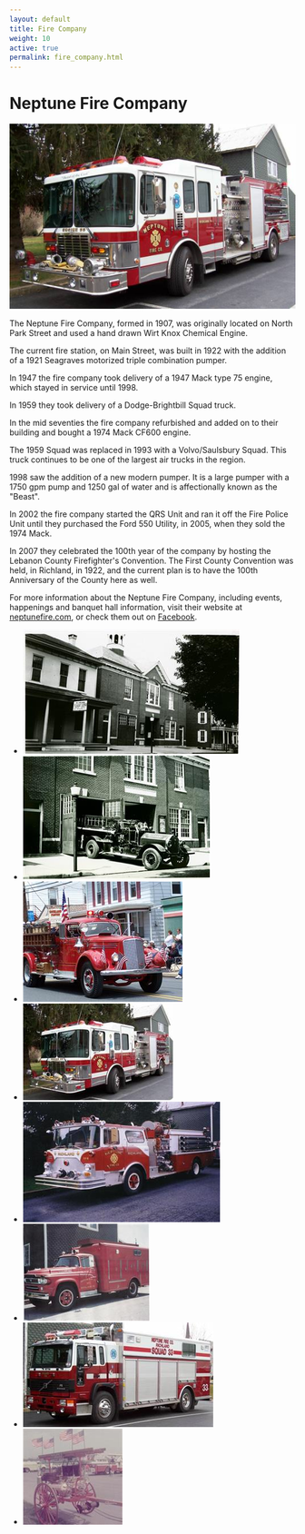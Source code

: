 ```yaml
---
layout: default
title: Fire Company
weight: 10
active: true
permalink: fire_company.html
---
```


<script>
  mixpanel.track("Fire Company Page");
</script>

<!--Facebook SDK-->
<div id="fb-root"></div>
<script>(function(d, s, id) {
  var js, fjs = d.getElementsByTagName(s)[0];
  if (d.getElementById(id)) return;
  js = d.createElement(s); js.id = id;
  js.src = "//connect.facebook.net/en_US/sdk.js#xfbml=1&version=v2.6&appId=506708339356625";
  fjs.parentNode.insertBefore(js, fjs);
}(document, 'script', 'facebook-jssdk'));</script>

<!--Slideshow files-->
<script src="http://ajax.googleapis.com/ajax/libs/jquery/1.8.2/jquery.min.js"></script>
<script src="files/slideshow/jquery.bxslider.min.js"></script>
<link href="files/slideshow/jquery.bxslider.css" rel="stylesheet" />
<script>
		$(document).ready(function(){
				$('.bxslider').bxSlider({
						pagerCustom: '#bx-pager',
						adaptiveHeight: true,
						auto: true,
						slideWidth: 900
				});
		});

		function resizeIframe(obj) {
				obj.style.height = obj.contentWindow.document.body.scrollHeight + 'px';
		}
</script>

# Neptune Fire Company

![Fire Engine 33](./files/img/fire_eng33.jpg)

The Neptune Fire Company, formed in 1907, was originally located on North Park Street and used a hand drawn Wirt Knox Chemical Engine.

The current fire station, on Main Street, was built in 1922 with the addition of a 1921 Seagraves motorized triple combination pumper.

In 1947 the fire company took delivery of a 1947 Mack type 75 engine, which stayed in service until 1998.

In 1959 they took delivery of a Dodge-Brightbill Squad truck.

In the mid seventies the fire company refurbished and added on to their building and bought a 1974 Mack CF600 engine.

The 1959 Squad was replaced in 1993 with a Volvo/Saulsbury Squad. This truck continues to be one of the largest air trucks in the region.

1998 saw the addition of a new modern pumper. It is a large pumper with a 1750 gpm pump and 1250 gal of water and is affectionally known as the "Beast".

In 2002 the fire company started the QRS Unit and ran it off the Fire Police Unit until they purchased the Ford 550 Utility, in 2005, when they sold the 1974 Mack.

In 2007 they celebrated the 100th year of the company by hosting the Lebanon County Firefighter's Convention. The First County Convention was held, in Richland, in 1922, and the current plan is to have the 100th Anniversary of the County here as well.

For more information about the Neptune Fire Company, including events, happenings and banquet hall information, visit their website at [neptunefire.com](http://www.neptunefire.com), or check them out on [Facebook](https://www.facebook.com/Neptune-Fire-Company-128101647275868/).
<div class="fb-like" data-href="https://www.facebook.com/Neptune-Fire-Company-128101647275868/" data-layout="button_count" data-action="like" data-show-faces="false" data-share="false"></div>

<!--slideshow-->
<div class="fire slideshow">
	<ul class="bxslider">
		<li><img alt="fire slide" src="./files/img/fire_slide/img197196421.JPEG" /></li>
		<li><img alt="fire slide" src="./files/img/fire_slide/img197196437.JPEG" /></li>
		<li><img alt="fire slide" src="./files/img/fire_slide/img197196437.jpg" /></li>
		<li><img alt="fire slide" src="./files/img/fire_slide/img197196453.jpg" /></li>
		<li><img alt="fire slide" src="./files/img/fire_slide/img197196468.jpg" /></li>
		<li><img alt="fire slide" src="./files/img/fire_slide/img197196484.jpg" /></li>
		<li><img alt="fire slide" src="./files/img/fire_slide/img197196500.jpg" /></li>
		<li><img alt="fire slide" src="./files/img/fire_slide/img197196515.jpg" /></li>
	</ul>
</div>
<!--end slideshow-->
